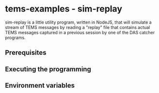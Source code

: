 tems-examples - sim-replay
==========================

sim-replay is a little utility program, written in NodeJS, that will simulate a stream of TEMS messages by reading a "replay" file that contains actual TEMS messages captured in a previous session by one of the DAS catcher programs.

Prerequisites
-------------

Executing the programming
-------------------------

Environment variables
---------------------
